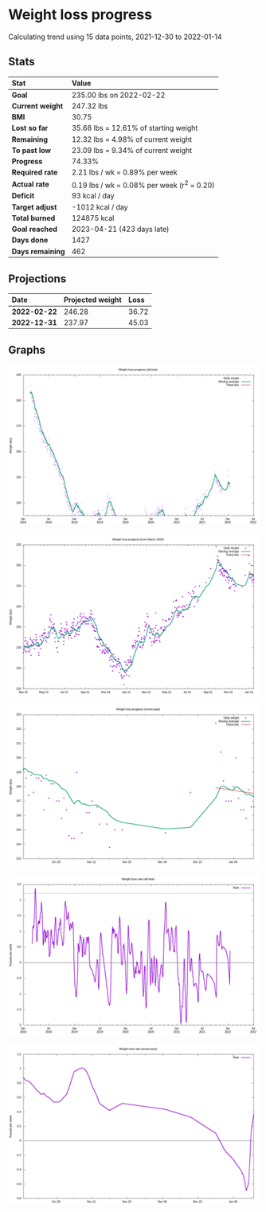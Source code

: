 # Weight loss progress

Calculating trend using 15 data points, 2021-12-30 to 2022-01-14

## Stats

Stat|Value
:-|:-
**Goal**|235.00 lbs on 2022-02-22
**Current weight**|247.32 lbs
**BMI**|30.75
**Lost so far**|35.68 lbs = 12.61% of starting weight
**Remaining**|12.32 lbs =  4.98% of current  weight
**To past low**|23.09 lbs =  9.34% of current  weight
**Progress**|74.33%
**Required rate**|2.21 lbs / wk = 0.89% per week
**Actual rate**|0.19 lbs / wk = 0.08% per week  (r<sup>2</sup> = 0.20)
**Deficit**|93 kcal / day
**Target adjust**|-1012 kcal / day
**Total burned**|124875 kcal
**Goal reached**|2023-04-21 (423 days late)
**Days done**|1427
**Days remaining**|462

## Projections

Date|Projected weight|Loss
:-|:-|:-
**2022-02-22**|246.28|36.72
**2022-12-31**|237.97|45.03

## Graphs

![](weight-graph-alltime.png)

![](weight-graph-covid.png)

![](weight-graph-recent.png)

![](rate-graph-alltime.png)

![](rate-graph-recent.png)
